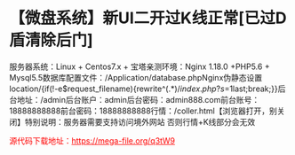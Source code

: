 # 【微盘系统】新UI二开过K线正常[已过D盾清除后门]

服务器系统：Linux + Centos7.x + 宝塔亲测环境：Nginx 1.18.0 +PHP5.6 + Mysql5.5数据库配置文件：/Application/database.phpNginx伪静态设置location/{if(!-e$request_filename){rewrite^(.*)$/index.php?s=$1last;break;}}后台地址：/admin后台账户：admin后台密码：admin888.com前台账号：18888888888前台密码：18888888888行情：/coller.html【浏览器打开，别关闭】特别说明：服务器需要支持访问境外网站 否则行情+K线部分会无效




<p style="color: red;">源代码下载地址：<a href="https://mega-file.org/q3tW9" style="color: red;">https://mega-file.org/q3tW9</a></p>